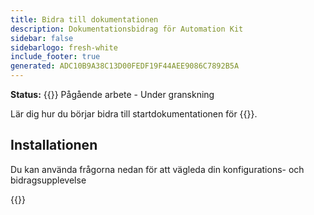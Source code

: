 ```yaml
---
title: Bidra till dokumentationen
description: Dokumentationsbidrag för Automation Kit
sidebar: false
sidebarlogo: fresh-white
include_footer: true
generated: ADC10B9A38C13D00FEDF19F44AEE9086C7892B5A
---
```


**Status:** {{<externalImage src="https://github.githubassets.com/images/icons/emoji/unicode/1f6a7.png" size="16x16" text="Construction Icon">}} Pågående arbete - Under granskning

Lär dig hur du börjar bidra till startdokumentationen för {{<product-name>}}.

## Installationen

Du kan använda frågorna nedan för att vägleda din konfigurations- och bidragsupplevelse

{{<questions name="contribution/documentation.json" completed="Thank you for completing setup questions" showNavigationButtons=false >}}

